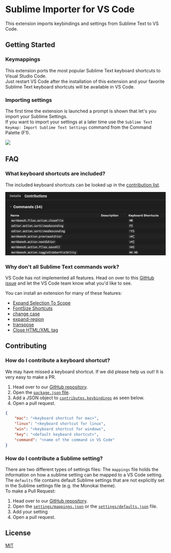 
# Sublime Importer for VS Code

This extension imports keybindings and settings from Sublime Text to VS Code.

## Getting Started
### Keymappings
This extension ports the most popular Sublime Text keyboard shortcuts to Visual Studio Code.  
Just restart VS Code after the installation of this extension and your favorite Sublime Text keyboard shortcuts will be available in VS Code. 
### Importing settings
The first time the extension is launched a prompt is shown that let's you import your Sublime Settings.  
If you want to import your settings at a later time use the `Sublime Text Keymap: Import Sublime Text Settings` command from the Command Palette (F1).

![](https://github.com/Microsoft/vscode-sublime-keybindings/blob/master/.readme/demo.gif)
## FAQ
### What keyboard shortcuts are included?

The included keyboard shortcuts can be looked up in the [contribution list](https://code.visualstudio.com/docs/editor/extension-gallery#_extension-details). 

![extension contributions](.readme/contributions_list.png)

### Why don't all Sublime Text commands work? 

VS Code has not implemented all features. Head on over to this [GitHub issue](https://github.com/Microsoft/vscode/issues/3776) and let the VS Code team know what you'd like to see. 

You can install an extension for many of these features:

* [Expand Selection To Scope](https://marketplace.visualstudio.com/items?itemName=vittorioromeo.expand-selection-to-scope)
* [FontSize Shortcuts](https://marketplace.visualstudio.com/items?itemName=peterjuras.fontsize-shortcuts)
* [change case](https://marketplace.visualstudio.com/items?itemName=wmaurer.change-case)
* [expand-region](https://marketplace.visualstudio.com/items?itemName=letrieu.expand-region)
* [transpose](https://marketplace.visualstudio.com/items?itemName=v4run.transpose)
* [Close HTML/XML tag](https://marketplace.visualstudio.com/items?itemName=Compulim.compulim-vscode-closetag)

## Contributing
### How do I contribute a keyboard shortcut?

We may have missed a keyboard shortcut. If we did please help us out! It is very easy to make a PR. 

1. Head over to our [GitHub repository](https://github.com/Microsoft/vscode-sublime-keybindings). 
2. Open the [`package.json` file](https://github.com/Microsoft/vscode-sublime-keybindings/blob/master/package.json). 
3. Add a JSON object to [`contributes.keybindings`](https://github.com/Microsoft/vscode-sublime-keybindings/blob/master/package.json#L57) as seen below. 
4. Open a pull request. 

```json
{
    "mac": "<keyboard shortcut for mac>",
    "linux": "<keyboard shortcut for linux",
    "win": "<keyboard shortcut for windows",
    "key": "<default keyboard shortcut>",
    "command": "<name of the command in VS Code"
}
```

### How do I contribute a Sublime setting?

There are two different types of settings files: The ```mappings``` file holds the information on how a sublime setting can be mapped to a VS Code setting. The ```defaults``` file contains default Sublime settings that are not explicitly set in the Sublime settings file (e.g. the Monokai theme).  
To make a Pull Request:
1. Head over to our [GitHub repository](https://github.com/Microsoft/vscode-sublime-keybindings). 
2. Open the [`settings/mappings.json`](https://github.com/Microsoft/vscode-sublime-keybindings/blob/master/settings/mappings.json) or the [`settings/defaults.json`](https://github.com/Microsoft/vscode-sublime-keybindings/blob/master/settings/defaults.json) file.  
3. Add your setting 
4. Open a pull request. 


## License
[MIT](license.txt)
